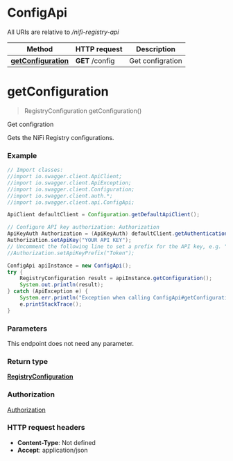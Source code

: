 # ConfigApi

All URIs are relative to */nifi-registry-api*

Method | HTTP request | Description
------------- | ------------- | -------------
[**getConfiguration**](ConfigApi.md#getConfiguration) | **GET** /config | Get configration

<a name="getConfiguration"></a>
# **getConfiguration**
> RegistryConfiguration getConfiguration()

Get configration

Gets the NiFi Registry configurations.

### Example
```java
// Import classes:
//import io.swagger.client.ApiClient;
//import io.swagger.client.ApiException;
//import io.swagger.client.Configuration;
//import io.swagger.client.auth.*;
//import io.swagger.client.api.ConfigApi;

ApiClient defaultClient = Configuration.getDefaultApiClient();

// Configure API key authorization: Authorization
ApiKeyAuth Authorization = (ApiKeyAuth) defaultClient.getAuthentication("Authorization");
Authorization.setApiKey("YOUR API KEY");
// Uncomment the following line to set a prefix for the API key, e.g. "Token" (defaults to null)
//Authorization.setApiKeyPrefix("Token");

ConfigApi apiInstance = new ConfigApi();
try {
    RegistryConfiguration result = apiInstance.getConfiguration();
    System.out.println(result);
} catch (ApiException e) {
    System.err.println("Exception when calling ConfigApi#getConfiguration");
    e.printStackTrace();
}
```

### Parameters
This endpoint does not need any parameter.

### Return type

[**RegistryConfiguration**](RegistryConfiguration.md)

### Authorization

[Authorization](../README.md#Authorization)

### HTTP request headers

 - **Content-Type**: Not defined
 - **Accept**: application/json


